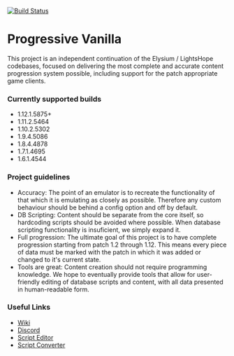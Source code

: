 [![Build Status](https://travis-ci.com/vmangos/core.svg?branch=development)](https://travis-ci.com/vmangos/core)

# Progressive Vanilla
This project is an independent continuation of the Elysium / LightsHope codebases, focused on delivering the most complete and accurate content progression system possible, including support for the patch appropriate game clients.

### Currently supported builds
- 1.12.1.5875+
- 1.11.2.5464
- 1.10.2.5302
- 1.9.4.5086
- 1.8.4.4878
- 1.7.1.4695
- 1.6.1.4544

### Project guidelines
- Accuracy: The point of an emulator is to recreate the functionality of that which it is emulating as closely as possible. Therefore any custom behaviour should be behind a config option and off by default.
- DB Scripting: Content should be separate from the core itself, so hardcoding scripts should be avoided where possible. When database scripting functionality is insuficient, we simply expand it.
- Full progression: The ultimate goal of this project is to have complete progression starting from patch 1.2 through 1.12. This means every piece of data must be marked with the patch in which it was added or changed to it's current state.
- Tools are great: Content creation should not require programming knowledge. We hope to eventually provide tools that allow for user-friendly editing of database scripts and content, with all data presented in human-readable form.


### Useful Links
- [Wiki](https://github.com/vmangos/wiki)
- [Discord](https://discord.gg/rcCKnCw)
- [Script Editor](https://github.com/brotalnia/scripteditor)
- [Script Converter](https://github.com/vmangos/ScriptConverter)